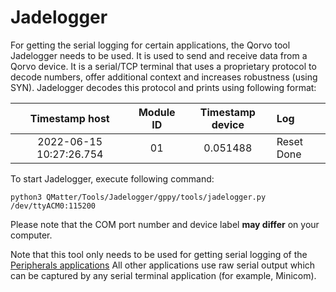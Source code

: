# Jadelogger

For getting the serial logging for certain applications, the Qorvo tool Jadelogger needs to be used. It is used to send
and receive data from a Qorvo device. It is a serial/TCP terminal that uses a proprietary protocol to decode numbers,
offer additional context and increases robustness (using SYN). Jadelogger decodes this protocol and prints using
following format:

| Timestamp host | Module ID | Timestamp device | Log |
|:----------:|:----------:|:----------:|:---------|
| 2022-06-15 10:27:26.754| 01 | 0.051488| Reset Done |


To start Jadelogger, execute following command:

```
python3 QMatter/Tools/Jadelogger/gppy/tools/jadelogger.py /dev/ttyACM0:115200
```

Please note that the COM port number and device label **may differ** on your computer.

Note that this tool only needs to be used for getting serial logging of the [Peripherals applications](../../Applications/Peripherals)
All other applications use raw serial output which can be captured by any serial terminal application (for example, Minicom).

